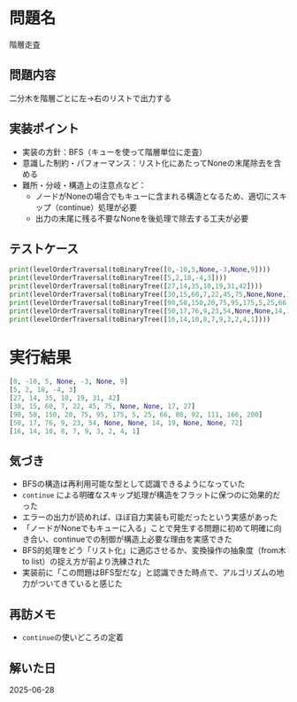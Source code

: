 # 問題名
階層走査

## 問題内容
二分木を階層ごとに左→右のリストで出力する

## 実装ポイント
- 実装の方針：BFS（キューを使って階層単位に走査）
- 意識した制約・パフォーマンス：リスト化にあたってNoneの末尾除去を含める
- 難所・分岐・構造上の注意点など：
  - ノードがNoneの場合でもキューに含まれる構造となるため、適切にスキップ（continue）処理が必要
  - 出力の末尾に残る不要なNoneを後処理で除去する工夫が必要

## テストケース
```python
print(levelOrderTraversal(toBinaryTree([0,-10,5,None,-3,None,9])))
print(levelOrderTraversal(toBinaryTree([5,2,18,-4,3])))
print(levelOrderTraversal(toBinaryTree([27,14,35,10,19,31,42])))
print(levelOrderTraversal(toBinaryTree([30,15,60,7,22,45,75,None,None,17,27])))
print(levelOrderTraversal(toBinaryTree([90,50,150,20,75,95,175,5,25,66,80,92,111,166,200])))
print(levelOrderTraversal(toBinaryTree([50,17,76,9,23,54,None,None,14,19,None,None,72])))
print(levelOrderTraversal(toBinaryTree([16,14,10,8,7,9,3,2,4,1])))
```

# 実行結果
```python
[0, -10, 5, None, -3, None, 9]
[5, 2, 18, -4, 3]
[27, 14, 35, 10, 19, 31, 42]
[30, 15, 60, 7, 22, 45, 75, None, None, 17, 27]
[90, 50, 150, 20, 75, 95, 175, 5, 25, 66, 80, 92, 111, 166, 200]
[50, 17, 76, 9, 23, 54, None, None, 14, 19, None, None, 72]
[16, 14, 10, 8, 7, 9, 3, 2, 4, 1]
```
## 気づき
- BFSの構造は再利用可能な型として認識できるようになっていた
- `continue` による明確なスキップ処理が構造をフラットに保つのに効果的だった
- エラーの出力が読めれば、ほぼ自力実装も可能だったという実感があった
- 「ノードがNoneでもキューに入る」ことで発生する問題に初めて明確に向き合い、continueでの制御が構造上必要な理由を実感できた
- BFS的処理をどう「リスト化」に適応させるか、変換操作の抽象度（from木 to list）の捉え方が前より洗練された
- 実装前に「この問題はBFS型だな」と認識できた時点で、アルゴリズムの地力がついてきていると感じた

## 再訪メモ
- `continue`の使いどころの定着

## 解いた日
2025-06-28
